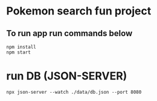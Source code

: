 # Pokemon search fun project
## To run app run commands below
```
npm install
npm start
```

# run DB (JSON-SERVER)
```
npx json-server --watch ./data/db.json --port 8080
```
